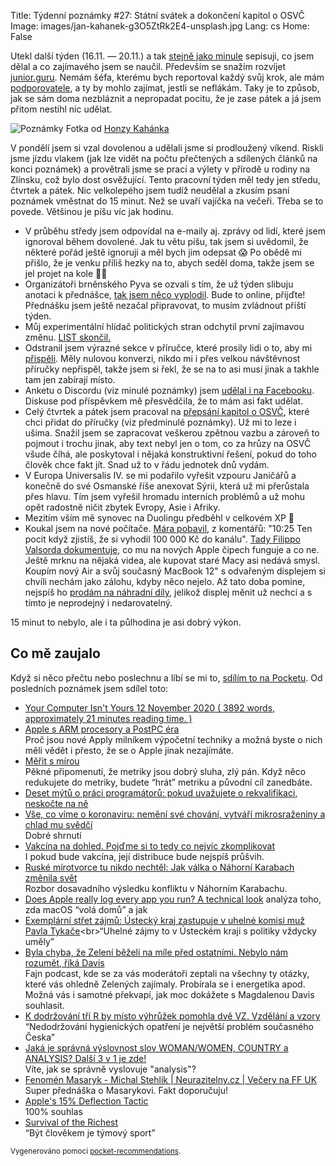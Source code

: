 Title: Týdenní poznámky #27: Státní svátek a dokončení kapitol o OSVČ
Image: images/jan-kahanek-g3O5ZtRk2E4-unsplash.jpg
Lang: cs
Home: False


Utekl další týden (16.11. — 20.11.) a tak [stejně jako minule]({filename}2020-11-13_tydenni-poznamky-26-clanek-na-hn-a-czechinvest.md) sepisuji, co jsem dělal a co zajímavého jsem se naučil. Především se snažím rozvíjet [junior.guru](https://junior.guru/). Nemám šéfa, kterému bych reportoval každý svůj krok, ale mám [podporovatele](https://junior.guru/donate/), a ty by mohlo zajímat, jestli se neflákám. Taky je to způsob, jak se sám doma nezbláznit a nepropadat pocitu, že je zase pátek a já jsem přitom nestihl nic udělat.

![Poznámky]({static}/images/jan-kahanek-g3O5ZtRk2E4-unsplash.jpg)
Fotka od [Honzy Kahánka](https://unsplash.com/@honza_kahanek)

V pondělí jsem si vzal dovolenou a udělali jsme si prodloužený víkend. Riskli jsme jízdu vlakem (jak lze vidět na počtu přečtených a sdílených článků na konci poznámek) a provětrali jsme se prací a výlety v přírodě u rodiny na Zlínsku, což bylo dost osvěžující. Tento pracovní týden měl tedy jen středu, čtvrtek a pátek. Nic velkolepého jsem tudíž neudělal a zkusím psaní poznámek vměstnat do 15 minut. Než se uvaří vajíčka na večeři. Třeba se to povede. Většinou je píšu víc jak hodinu.

- V průběhu středy jsem odpovídal na e-maily aj. zprávy od lidí, které jsem ignoroval během dovolené. Jak tu větu píšu, tak jsem si uvědomil, že některé pořád ještě ignoruji a měl bych jim odepsat 😱 Po obědě mi přišlo, že je venku příliš hezky na to, abych seděl doma, takže jsem se jel projet na kole 🤷‍♂️
- Organizátoři brněnského Pyva se ozvali s tím, že už týden slibuju anotaci k přednášce, [tak jsem něco vyplodil](https://pyvo.cz/brno-pyvo/2020-11/). Bude to online, přijďte! Přednášku jsem ještě nezačal připravovat, to musím zvládnout příští týden.
- Můj experimentální hlídač politických stran odchytil první zajímavou změnu. [LIST skončil.](https://twitter.com/honzajavorek/status/1329347842587156480)
- Odstranil jsem výrazné sekce v příručce, které prosily lidi o to, aby mi [přispěli](https://junior.guru/donate/). Měly nulovou konverzi, nikdo mi i přes velkou návštěvnost příručky nepřispěl, takže jsem si řekl, že se na to asi musí jinak a takhle tam jen zabírají místo.
- Anketu o Discordu (viz minulé poznámky) jsem [udělal i na Facebooku](https://www.facebook.com/groups/junior.guru/permalink/494820874774858/). Diskuse pod příspěvkem mě přesvědčila, že to mám asi fakt udělat.
- Celý čtvrtek a pátek jsem pracoval na [přepsání kapitol o OSVČ](https://github.com/honzajavorek/junior.guru/pull/414), které chci přidat do příručky (viz předminulé poznámky). Už mi to leze i ušima. Snažil jsem se zapracovat veškerou zpětnou vazbu a zároveň to pojmout i trochu jinak, aby text nebyl jen o tom, co za hrůzy na OSVČ všude číhá, ale poskytoval i nějaká konstruktivní řešení, pokud do toho člověk chce fakt jít. Snad už to v řádu jednotek dnů vydám.
- V Europa Universalis IV. se mi podařilo vyřešit vzpouru Janičářů a konečně do své Osmanské říše anexovat Sýrii, která už mi přerůstala přes hlavu. Tím jsem vyřešil hromadu interních problémů a už mohu opět radostně ničit zbytek Evropy, Asie i Afriky.
- Mezitím vším mě synovec na Duolingu předběhl v celkovém XP 🤨
- Koukal jsem na nové počítače. [Mára pobavil](https://www.youtube.com/watch?v=heGYlDrrRMM), z komentářů: "10:25 Ten pocit když zjistíš, že si vyhodil 100 000 Kč do kanálu". [Tady Filippo Valsorda dokumentuje](https://twitter.com/FiloSottile/status/1329093320207859717), co mu na nových Apple čipech funguje a co ne. Ještě mrknu na nějaká videa, ale kupovat staré Macy asi nedává smysl. Koupím nový Air a svůj současný MacBook 12" s odvařeným displejem si chvíli nechám jako zálohu, kdyby něco nejelo. Až tato doba pomine, nejspíš ho [prodám na náhradní díly](https://www.nbservis.cz/vykup/), jelikož displej měnit už nechci a s tímto je neprodejný i nedarovatelný.

15 minut to nebylo, ale i ta půlhodina je asi dobrý výkon.


## Co mě zaujalo

Když si něco přečtu nebo poslechnu a líbí se mi to, [sdílím to na Pocketu](https://getpocket.com/@honzajavorek). Od posledních poznámek jsem sdílel toto:

- [Your Computer Isn't Yours 12 November 2020 ( 3892 words, approximately 21 minutes reading time. )](https://sneak.berlin/20201112/your-computer-isnt-yours/)
- [Apple s ARM procesory a PostPC éra](https://www.marigold.cz/item/apple-s-arm-procesory-a-postpc-era)<br>Proč jsou nové Apply milníkem výpočetní techniky a možná byste o nich měli vědět i přesto, že se o Apple jinak nezajímáte.
- [Měřit s mírou](https://houdekpetr.blogspot.com/2020/11/merit-s-mirou.html)<br>Pěkné připomenutí, že metriky jsou dobrý sluha, zlý pán. Když něco redukujete do metriky, budete “hrát” metriku a původní cíl zanedbáte.
- [Deset mýtů o práci programátorů: pokud uvažujete o rekvalifikaci, neskočte na ně](https://nazory.ihned.cz/c7-66842510-ofofc-cf514314230baa8)
- [Vše, co víme o koronaviru: nemění své chování, vytváří mikrosraženiny a chlad mu svědčí](https://www.irozhlas.cz/zpravy-domov/vse-o-koronaviru-covid-19-prehled-cesko-svet-studie-priznaky-leky-vakcina_2010180600_dok)<br>Dobré shrnutí
- [Vakcína na dohled. Pojďme si to tedy co nejvíc zkomplikovat](https://finmag.penize.cz/kaleidoskop/421424-vakcina-na-dohled-pojdme-si-to-tedy-co-nejvic-zkomplikovat)<br>I pokud bude vakcína, její distribuce bude nejspíš průšvih.
- [Ruské mírotvorce tu nikdo nechtěl: Jak válka o Náhorní Karabach změnila svět](https://t.co/tFfSUeSLec?ssr=true)<br>Rozbor dosavadního výsledku konfliktu v Náhorním Karabachu.
- [Does Apple really log every app you run? A technical look](https://blog.jacopo.io/en/post/apple-ocsp/) analýza toho, zda macOS “volá domů” a jak
- [Exemplární střet zájmů: Ústecký kraj zastupuje v uhelné komisi muž Pavla Tykače](http://go.sparkpostmail.com/f/a/BS_V8m7K4vywHEnL7Rh8XA~~/AAA-fAA~/RgRhlLaMP0TraHR0cHM6Ly9kZW5pa3JlZmVyZW5kdW0uY3ovY2xhbmVrLzMxOTQ0LWV4ZW1wbGFybmktc3RyZXQtemFqbXUtdXN0ZWNreS1rcmFqLXphc3R1cHVqZS12LXVoZWxuZS1rb21pc2ktbXV6LXBhdmxhLXR5a2FjZT91dG1fc291cmNlPWVjb21haWwmdXRtX2NhbXBhaWduPTIwMjBfMTFfMTNfcm96ZXNpbGthX3JlcG9ydGVya3lfaV8xNjEwMjAyMCZ1dG1fbWVkaXVtPWVtYWlsJnV0bV90ZXJtPTUxMTImZWNtaWQ9NDYxMFcDc3BjQgoAJ7Exsl-4NdgCUhRtYWlsQGhvbnphamF2b3Jlay5jelgEAABpUQ~~)<br>“Uhelné zájmy to v Ústeckém kraji s politiky vždycky uměly”
- [Byla chyba, že Zelení běželi na míle před ostatními. Nebylo nám rozumět, říká Davis](https://www.info.cz/podcasty/insider-podcast/byla-chyba-ze-zeleni-bezeli-na-mile-pred-ostatnimi-nebylo-nam-rozumet-rika-davis)<br>Fajn podcast, kde se za vás moderátoři zeptali na všechny ty otázky, které vás ohledně Zelených zajímaly. Probírala se i energetika apod. Možná vás i samotné překvapí, jak moc dokážete s Magdalenou Davis souhlasit.
- [K dodržování tří R by místo výhrůžek pomohla dvě VZ. Vzdělání a vzory](https://t.co/Do5OH0n6Vg?ssr=true)<br>“Nedodržování hygienických opatření je největší problém současného Česka”
- [Jaká je správná výslovnost slov WOMAN/WOMEN, COUNTRY a ANALYSIS? Další 3 v 1 je zde!](https://www.youtube.com/watch?v=0PKtVzb2M4g)<br>Víte, jak se správně vyslovuje "analysis"?
- [Fenomén Masaryk - Michal Stehlík | Neurazitelny.cz | Večery na FF UK](https://www.youtube.com/watch?v=Xt0vLLTpJK8)<br>Super přednáška o Masarykovi. Fakt doporučuju!
- [Apple's 15% Deflection Tactic](https://www.johnluxford.com/blog/apples-15-percent-deflection-tactic/)<br>100% souhlas
- [Survival of the Richest](https://onezero.medium.com/survival-of-the-richest-9ef6cddd0cc1)<br>“Být člověkem je týmový sport”

<small>Vygenerováno pomocí <a href="https://pypi.org/project/pocket-recommendations/">pocket-recommendations</a>.</small>
